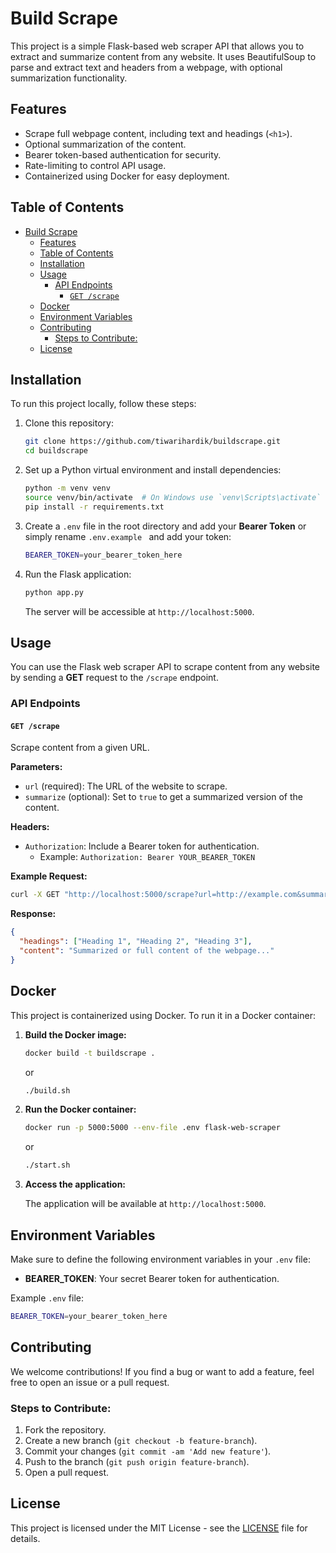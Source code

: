 # Build Scrape

This project is a simple Flask-based web scraper API that allows you to extract and summarize content from any website. It uses BeautifulSoup to parse and extract text and headers from a webpage, with optional summarization functionality.

## Features

- Scrape full webpage content, including text and headings (`<h1>`).
- Optional summarization of the content.
- Bearer token-based authentication for security.
- Rate-limiting to control API usage.
- Containerized using Docker for easy deployment.

## Table of Contents

- [Build Scrape](#build-scrape)
  - [Features](#features)
  - [Table of Contents](#table-of-contents)
  - [Installation](#installation)
  - [Usage](#usage)
    - [API Endpoints](#api-endpoints)
      - [`GET /scrape`](#get-scrape)
  - [Docker](#docker)
  - [Environment Variables](#environment-variables)
  - [Contributing](#contributing)
    - [Steps to Contribute:](#steps-to-contribute)
  - [License](#license)

## Installation

To run this project locally, follow these steps:

1. Clone this repository:

   ```bash
   git clone https://github.com/tiwarihardik/buildscrape.git
   cd buildscrape
   ```

2. Set up a Python virtual environment and install dependencies:

   ```bash
   python -m venv venv
   source venv/bin/activate  # On Windows use `venv\Scripts\activate`
   pip install -r requirements.txt
   ```

3. Create a `.env` file in the root directory and add your **Bearer Token** or simply rename `.env.example ` and add your token:

   ```bash
   BEARER_TOKEN=your_bearer_token_here
   ```

4. Run the Flask application:

   ```bash
   python app.py
   ```

   The server will be accessible at `http://localhost:5000`.

## Usage

You can use the Flask web scraper API to scrape content from any website by sending a **GET** request to the `/scrape` endpoint.

### API Endpoints

#### `GET /scrape`

Scrape content from a given URL.

**Parameters:**
- `url` (required): The URL of the website to scrape.
- `summarize` (optional): Set to `true` to get a summarized version of the content.

**Headers:**
- `Authorization`: Include a Bearer token for authentication.
  - Example: `Authorization: Bearer YOUR_BEARER_TOKEN`

**Example Request:**
```bash
curl -X GET "http://localhost:5000/scrape?url=http://example.com&summarize=true" -H "Authorization: Bearer your_bearer_token_here"
```

**Response:**
```json
{
  "headings": ["Heading 1", "Heading 2", "Heading 3"],
  "content": "Summarized or full content of the webpage..."
}
```

## Docker

This project is containerized using Docker. To run it in a Docker container:

1. **Build the Docker image:**

   ```bash
   docker build -t buildscrape .
   ```
   or 
   
   ```bash
   ./build.sh
   ```

2. **Run the Docker container:**

   ```bash
   docker run -p 5000:5000 --env-file .env flask-web-scraper
   ```
   or 
   
   ```bash
   ./start.sh
   ```

3. **Access the application:**

   The application will be available at `http://localhost:5000`.

## Environment Variables

Make sure to define the following environment variables in your `.env` file:

- **BEARER_TOKEN**: Your secret Bearer token for authentication.

Example `.env` file:
```bash
BEARER_TOKEN=your_bearer_token_here
```

## Contributing

We welcome contributions! If you find a bug or want to add a feature, feel free to open an issue or a pull request.

### Steps to Contribute:
1. Fork the repository.
2. Create a new branch (`git checkout -b feature-branch`).
3. Commit your changes (`git commit -am 'Add new feature'`).
4. Push to the branch (`git push origin feature-branch`).
5. Open a pull request.

## License

This project is licensed under the MIT License - see the [LICENSE](LICENSE) file for details.
